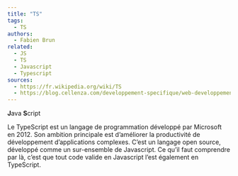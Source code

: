 ```yaml
---
title: "TS"
tags:
  - TS
authors:
  - Fabien Brun
related:
  - JS
  - TS
  - Javascript
  - Typescript
sources:
  - https://fr.wikipedia.org/wiki/TS
  - https://blog.cellenza.com/developpement-specifique/web-developpement-specifique/introduction-a-typescript/
---
```


**J**ava **S**cript

Le TypeScript est un langage de programmation développé par Microsoft en 2012. Son ambition principale est d’améliorer la productivité de développement d’applications complexes.
C’est un langage open source, développé comme un sur-ensemble de Javascript. Ce qu’il faut comprendre par là, c’est que tout code valide en Javascript l’est également en TypeScript.
